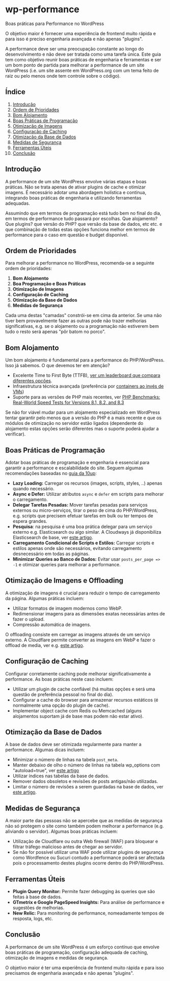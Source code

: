 # wp-performance
Boas práticas para Performance no WordPress

O objetivo maior é fornecer uma experiência de frontend muito rápida e para isso é preciso engenharia avançada e não apenas "plugins".

A performance deve ser uma preocupação constante ao longo do desenvolvimento e não deve ser tratada como uma tarefa única. Este guia tem como objetivo reunir boas práticas de engenharia e ferramentas e ser um bom ponto de partida para melhorar a performance de um site WordPress (i.e. um site assente em WordPress.org com um tema feito de raiz ou pelo menos onde tem controle sobre o código).

## Índice
1. [Introdução](#introdução)
2. [Ordem de Prioridades](#ordem-de-prioridades)
3. [Bom Alojamento](#bom-alojamento)
4. [Boas Práticas de Programação](#boas-práticas-de-programação)
5. [Otimização de Imagens](#otimização-de-imagens)
6. [Configuração de Caching](#configuração-de-caching)
7. [Otimização da Base de Dados](#otimização-da-base-de-dados)
8. [Medidas de Segurança](#medidas-de-segurança)
9. [Ferramentas Úteis](#ferramentas-úteis)
10. [Conclusão](#conclusão)

## Introdução

A performance de um site WordPress envolve várias etapas e boas práticas. Não se trata apenas de ativar plugins de cache e otimizar imagens. É necessário adotar uma abordagem holística e contínua, integrando boas práticas de engenharia e utilizando ferramentas adequadas.

Assumindo que em termos de programação está tudo bem no final do dia, em termos de performance tudo passará por escolhas. Que alojamento? Que plugins? que versão do PHP? que versão da base de dados, etc etc. e que combinação de todas estas opções funciona melhor em termos de performance para o caso em questão e budget disponível.

## Ordem de Prioridades

Para melhorar a performance no WordPress, recomenda-se a seguinte ordem de prioridades:

1. **Bom Alojamento**
2. **Boa Programação e Boas Práticas**
3. **Otimização de Imagens**
4. **Configuração de Caching**
5. **Otimização da Base de Dados**
6. **Medidas de Segurança**

Cada uma destas "camadas" constrói-se em cima da anterior. Se uma não tiver bem provavelmente fazer as outras pode não trazer melhorias significativas, e.g. se o alojamento ou a programação não estiverem bem tudo o resto será apenas "pôr batom no porco".

## Bom Alojamento

Um bom alojamento é fundamental para a performance do PHP/WordPress. Isso já sabemos. O que devemos ter em atenção?

- Excelente Time to First Byte (TTFB), [ver um leaderboard que compara diferentes opções](https://ismyhostfastyet.com/).
- Infraestrutura técnica avançada (preferência por [containers ao invés de VMs](https://pantheon.io/blog/why-we-built-pantheon-containers-instead-virtual-machines))
- Suporte para as versões de PHP mais recentes, ver [PHP Benchmarks: Real-World Speed Tests for Versions 8.1, 8.2, and 8.3](https://kinsta.com/blog/php-benchmarks/) 

Se não for viável mudar para um alojamento especializado em WordPress tentar garantir pelo menos que a versão do PHP é a mais recente e que os módulos de otimização no servidor estão ligados (dependente do alojamento estas opções serão diferentes mas o suporte poderá ajudar a verificar).

## Boas Práticas de Programação

Adotar boas práticas de programação e engenharia é essencial para garantir a performance e escalabilidade do site. Seguem algumas recomendações baseadas no [guia da 10up](https://10up.github.io/Engineering-Best-Practices/php/):

- **Lazy Loading:** Carregar os recursos (images, scripts, styles, ..) apenas quando necessário.
- **Async e Defer:** Utilizar atributos `async` e `defer` em scripts para melhorar o carregamento.
- **Delegar Tarefas Pesadas:** Mover tarefas pesadas para serviços externos ou micro-serviços, tirar o peso de cima do PHP/WordPress, e.g. scripts que precisem efetuar tarefas em bulk ou ter tempos de espera grandes. 
- **Pesquisa**: na pesquisa é uma boa prática delegar para um serviço externo e.g. Elasticsearch ou algo similar. A Cloudways já disponibiliza Elasticsearch de base, ver [este artigo](https://support.cloudways.com/en/articles/5120760-how-to-configure-elasticsearch-on-cloudways).
- **Carregamento Condicional de Scripts e Estilos:** Carregar scripts e estilos apenas onde são necessários, evitando carregamento desnecessário em todas as páginas.
- **Minimizar Queries ao Banco de Dados:** Evitar usar `posts_per_page => -1` e otimizar queries para melhorar a performance.

## Otimização de Imagens e Offloading

A otimização de imagens é crucial para reduzir o tempo de carregamento da página. Algumas práticas incluem:

- Utilizar formatos de imagem modernos como WebP.
- Redimensionar imagens para as dimensões exatas necessárias antes de fazer o upload.
- Compressão automática de imagens.

O offloading consiste em carregar as imagens através de um serviço externo. A Cloudflare permite converter as imagens em WebP e fazer o offload de media, ver e.g. [este artigo](https://themedev.net/blog/how-to-offload-wp-media-to-cloudflare-r2/).

## Configuração de Caching

Configurar corretamente caching pode melhorar significativamente a performance. As boas práticas neste caso incluem:

- Utilizar um plugin de cache confiável (há muitas opções e será uma questão de preferência pessoal no final do dia).
- Configurar a cache do browser para armazenar recursos estáticos (é normalmente uma opção do plugin de cache).
- Implementar object cache com Redis ou Memcached (alguns alojamentos suportam já de base mas podem não estar ativo).

## Otimização da Base de Dados

A base de dados deve ser otimizada regularmente para manter a performance. Algumas dicas incluem:

- Minimizar o número de linhas na tabela `post_meta`.
- Manter debaixo de olho o número de linhas na tabela wp_options com "autoload=true", ver [este artigo](https://docs.pantheon.io/optimize-wp-options-table-autoloaded-data)
- Utilizar índices nas tabelas da base de dados.
- Remover dados obsoletos e revisões de posts antigas/não utilizadas.
- Limitar o número de revisões a serem guardadas na base de dados, ver [este artigo](https://wordpress.org/documentation/article/revisions/).

## Medidas de Segurança

A maior parte das pessoas não se apercebe que as medidas de segurança não só protegem o site como também podem melhorar a performance (e.g. aliviando o servidor). Algumas boas práticas incluem:

- Utilização de Cloudflare ou outra Web firewall (WAF) para bloquear e filtrar tráfego malicioso antes de chegar ao servidor.
- Se não for possível utilizar uma WAF pode utilizar plugins de segurança como Wordfence ou Sucuri contudo a performance poderá ser afectada pois o processamento destes plugins ocorre dentro do PHP/WordPress.

## Ferramentas Úteis

- **Plugin Query Monitor:** Permite fazer debugging às queries que são feitas à base de dados.
- **GTmetrix e Google PageSpeed Insights:** Para análise de performance e sugestões de melhorias.
- **New Relic:** Para monitoring de performance, nomeadamente tempos de resposta, logs, etc. 

## Conclusão

A performance de um site WordPress é um esforço contínuo que envolve boas práticas de programação, configuração adequada de caching, otimização de imagens e medidas de segurança. 

O objetivo maior é ter uma experiência de frontend muito rápida e para isso precisamos de engenharia avançada e não apenas "plugins".









